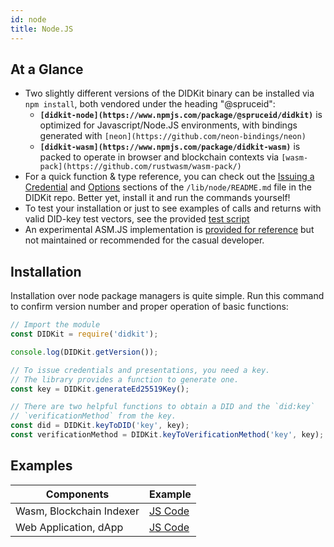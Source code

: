 ```yaml
---
id: node
title: Node.JS
---
```


## At a Glance

- Two slightly different versions of the DIDKit binary can be installed via `npm install`, both vendored under the heading "@spruceid":
  - **`[didkit-node](https://www.npmjs.com/package/@spruceid/didkit)`** is optimized for Javascript/Node.JS environments, with bindings generated with `[neon](https://github.com/neon-bindings/neon)`
  - **`[didkit-wasm](https://www.npmjs.com/package/didkit-wasm)`** is packed to operate in browser and blockchain contexts via `[wasm-pack](https://github.com/rustwasm/wasm-pack/)`
- For a quick function & type reference, you can check out the [Issuing a Credential](https://github.com/spruceid/didkit/lib/node/README.md#Issuing-a-Credential) and [Options](https://github.com/spruceid/didkit/lib/node/README.md#Options) sections of the `/lib/node/README.md` file in the DIDKit repo. Better yet, install it and run the commands yourself!
- To test your installation or just to see examples of calls and returns with valid DID-key test vectors, see the provided [test script](https://github.com/spruceid/didkit/lib/node/test/index.spec.js) 
- An experimental ASM.JS implementation is [provided for reference](https://www.npmjs.com/package/didkit-wasm#ASM-target) but not maintained or recommended for the casual developer.

## Installation

Installation over node package managers is quite simple. Run this command to confirm version number and proper operation of basic functions:

```js
// Import the module
const DIDKit = require('didkit');

console.log(DIDKit.getVersion());

// To issue credentials and presentations, you need a key.
// The library provides a function to generate one.
const key = DIDKit.generateEd25519Key();

// There are two helpful functions to obtain a DID and the `did:key`
// `verificationMethod` from the key.
const did = DIDKit.keyToDID('key', key);
const verificationMethod = DIDKit.keyToVerificationMethod('key', key);
```

## Examples

|Components|Example|
|---|---|
|Wasm, Blockchain Indexer|[JS Code](https://github.com/spruceid/tzprofiles/blob/main/api/service/index.js)|
|Web Application, dApp|[JS Code](https://github.com/spruceid/tzprofiles/tree/main/dapp)|